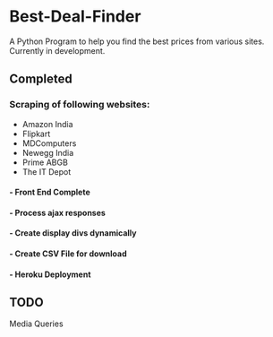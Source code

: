 # Best-Deal-Finder

A Python Program to help you find the best prices from various sites.
Currently in development.

## Completed

### Scraping of following websites:
- Amazon India
- Flipkart
- MDComputers
- Newegg India
- Prime ABGB
- The IT Depot

#### - Front End Complete
#### - Process ajax responses
#### - Create display divs dynamically
#### - Create CSV File for download
#### - Heroku Deployment


## TODO
Media Queries
